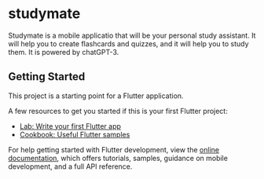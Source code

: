 # studymate

Studymate is a mobile applicatio that will be your personal study assistant. It will help you to create flashcards and quizzes, and it will help you to study them. It is powered by chatGPT-3.

## Getting Started

This project is a starting point for a Flutter application.

A few resources to get you started if this is your first Flutter project:

- [Lab: Write your first Flutter app](https://docs.flutter.dev/get-started/codelab)
- [Cookbook: Useful Flutter samples](https://docs.flutter.dev/cookbook)

For help getting started with Flutter development, view the
[online documentation](https://docs.flutter.dev/), which offers tutorials,
samples, guidance on mobile development, and a full API reference.
